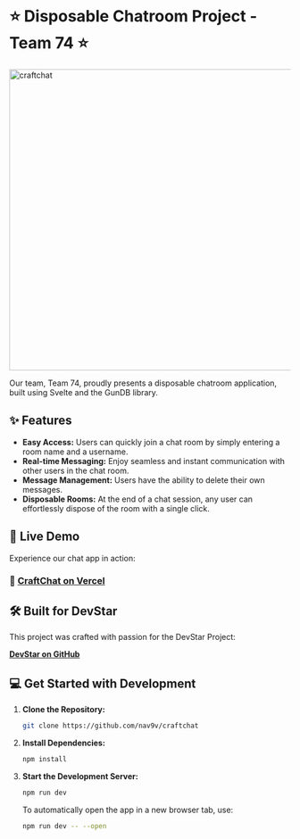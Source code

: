 # ⭐ Disposable Chatroom Project - Team 74 ⭐

<img width="540" alt="craftchat" src="https://github.com/user-attachments/assets/32b5eeb2-c0e3-48ee-b660-1df5fbd4900f" />

Our team, Team 74, proudly presents a disposable chatroom application, built using Svelte and the GunDB library.

## ✨ Features

* **Easy Access:** Users can quickly join a chat room by simply entering a room name and a username.
* **Real-time Messaging:** Enjoy seamless and instant communication with other users in the chat room.
* **Message Management:** Users have the ability to delete their own messages.
* **Disposable Rooms:** At the end of a chat session, any user can effortlessly dispose of the room with a single click.

## 🚀 Live Demo

Experience our chat app in action:

### 🪼 **[CraftChat on Vercel](https://craftchat-seven.vercel.app/)**

## 🛠️ Built for DevStar

This project was crafted with passion for the DevStar Project:

**[DevStar on GitHub](https://github.com/nav9v/devstar)**

## 💻 Get Started with Development

1. **Clone the Repository:**
   ```bash
   git clone https://github.com/nav9v/craftchat
   ```

2. **Install Dependencies:**
   ```bash
   npm install
   ```

3. **Start the Development Server:**
   ```bash
   npm run dev
   ```
   To automatically open the app in a new browser tab, use:
   ```bash
   npm run dev -- --open
   ```

